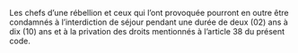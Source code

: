 Les chefs d’une rébellion et ceux qui l’ont provoquée pourront en outre être condamnés à l’interdiction de séjour pendant une durée de deux (02) ans à dix (10) ans et à la privation des droits mentionnés à l’article 38 du présent code.